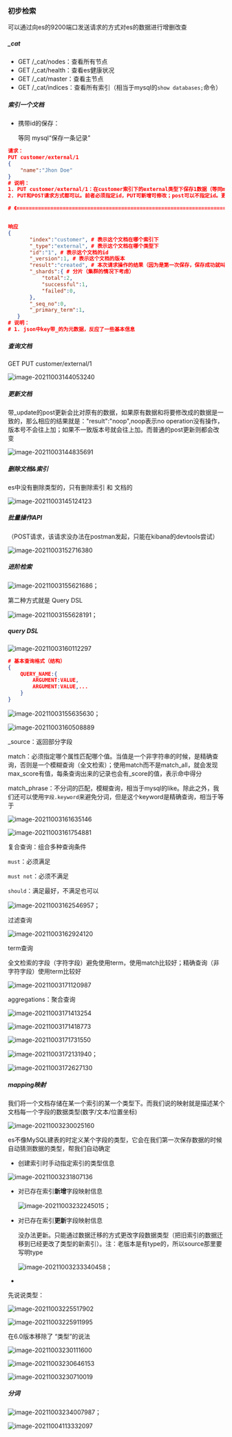 ### 初步检索

可以通过向es的9200端口发送请求的方式对es的数据进行增删改查

##### _cat

- GET /_cat/nodes：查看所有节点
- GET /_cat/health：查看es健康状况
- GET /_cat/master：查看主节点
- GET /_cat/indices：查看所有索引（相当于mysql的`show databases;`命令）

##### 索引一个文档

- 携带id的保存：

  等同 mysql“保存一条记录”

``` json
请求：
PUT customer/external/1
{
    "name":"Jhon Doe"
}
# 说明：
1. PUT customer/external/1：在customer索引下的external类型下保存1数据（等同mysql“：在customer库中的external表保存1号数据”）；这里的1号数据是指这个es文档`{"name":"Jhon Doe"}`，（es的所有数据都是以json格式存储的）
2. PUT和POST请求方式都可以。前者必须指定id，PUT可新增可修改；post可以不指定id。更新操作会改变版本号version

# 《======================================================================================================》


响应 
{
       "index":"customer", # 表示这个文档在哪个索引下
       "_type":"external", # 表示这个文档在哪个类型下
       "id":"1", # 表示这个文档的id
       "_version":1, # 表示这个文档的版本
       "result":"created", # 本次请求操作的结果（因为是第一次保存，保存成功就叫created，第二次操作成功则为updated）
       "_shards":{ # 分片（集群的情况下考虑）
           "total":2,
           "successful":1,
           "failed":0,
       },
       "_seq_no":0,  
       "_primary_term":1,
   }
# 说明：
# 1. json中key带_的为元数据，反应了一些基本信息 
```



##### 查询文档

GET PUT customer/external/1

![image-20211003144053240](basic.assets/image-20211003144053240.png)



##### 更新文档

带_update的post更新会比对原有的数据，如果原有数据和将要修改成的数据是一致的，那么相应的结果就是："result":"noop",noop表示no operation没有操作，版本号不会往上加；如果不一致版本号就会往上加。而普通的post更新则都会改变

![image-20211003144835691](basic.assets/image-20211003144835691.png)



##### 删除文档&索引

es中没有删除类型的，只有删除索引 和 文档的

![image-20211003145124123](basic.assets/image-20211003145124123.png)



##### 批量操作API

（POST请求，该请求没办法在postman发起，只能在kibana的devtools尝试）

![image-20211003152716380](basic.assets/image-20211003152716380.png)



##### 进阶检索

![image-20211003155621686](basic.assets/image-20211003155621686.png)；

第二种方式就是 Query DSL

![image-20211003155628191](basic.assets/image-20211003155628191.png)；

##### query DSL

![image-20211003160112297](basic.assets/image-20211003160112297.png)



```json
# 基本查询格式（结构）
{
    QUERY_NAME:{
        ARGUMENT:VALUE,
        ARGUMENT:VALUE,...
    }
}
```





![image-20211003155635630](basic.assets/image-20211003155635630.png)；

![image-20211003160508889](basic.assets/image-20211003160508889.png)

_source：返回部分字段

match：必须指定哪个属性匹配哪个值。当值是一个非字符串的时候，是精确查询，否则是一个模糊查询（全文检索）；使用match而不是match_all，就会发现max_score有值，每条查询出来的记录也会有_score的值，表示命中得分

match_phrase：不分词的匹配，模糊查询，相当于mysql的like。除此之外，我们还可以使用`字段.keyword`来避免分词，但是这个keyword是精确查询，相当于等于

![image-20211003161635146](basic.assets/image-20211003161635146.png)



![image-20211003161754881](basic.assets/image-20211003161754881.png)



复合查询：组合多种查询条件

`must`：必须满足

`must not`：必须不满足

`should`：满足最好，不满足也可以

![image-20211003162546957](basic.assets/image-20211003162546957.png)；



过滤查询

![image-20211003162924120](basic.assets/image-20211003162924120.png)



term查询

全文检索的字段（字符字段）避免使用term，使用match比较好；精确查询（非字符字段）使用term比较好

![image-20211003171120987](basic.assets/image-20211003171120987.png)



aggregations：聚合查询

![image-20211003171413254](basic.assets/image-20211003171413254.png)



![image-20211003171418773](basic.assets/image-20211003171418773.png)



![image-20211003171731550](basic.assets/image-20211003171731550.png)



![image-20211003172131940](basic.assets/image-20211003172131940.png)；



![image-20211003172627130](basic.assets/image-20211003172627130.png)







##### mapping映射

我们将一个文档存储在某一个索引的某一个类型下。而我们说的映射就是描述某个文档每一个字段的数据类型(数字/文本/位置坐标)

![image-20211003230025160](basic.assets/image-20211003230025160.png)

es不像MySQL建表的时定义某个字段的类型，它会在我们第一次保存数据的时候自动猜测数据的类型，帮我们自动确定

- 创建索引时手动指定索引的类型信息

![image-20211003231807136](basic.assets/image-20211003231807136.png)



- 对已存在索引**新增**字段映射信息

  ![image-20211003232245015](basic.assets/image-20211003232245015.png)；

- 对已存在索引**更新**字段映射信息

  没办法更新。只能通过数据迁移的方式更改字段数据类型（把旧索引的数据迁移到已经更改了类型的新索引）。注：老版本是有type的，所以source那里要写明type

  ![image-20211003233340458](basic.assets/image-20211003233340458.png)；

- 



先说说类型：

![image-20211003225517902](basic.assets/image-20211003225517902.png)

![image-20211003225911995](basic.assets/image-20211003225911995.png)





在6.0版本移除了 “类型”的说法

![image-20211003230111600](basic.assets/image-20211003230111600.png)

![image-20211003230646153](basic.assets/image-20211003230646153.png)

![image-20211003230710019](basic.assets/image-20211003230710019.png)



##### 分词

![image-20211003234007987](basic.assets/image-20211003234007987.png)；



![image-20211004113332097](basic.assets/image-20211004113332097.png)

















